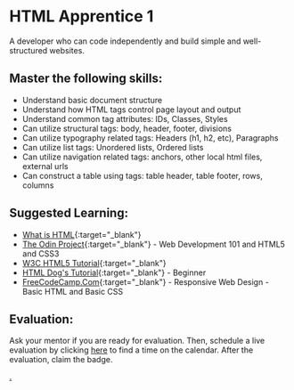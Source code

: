 # HTML Apprentice 1

A developer who can code independently and build simple and well-structured websites.

## Master the following skills:

* Understand basic document structure
* Understand how HTML tags control page layout and output
* Understand common tag attributes: IDs, Classes, Styles
* Can utilize structural tags: body, header, footer, divisions
* Can utilize typography related tags: Headers (h1, h2, etc), Paragraphs
* Can utilize list tags: Unordered lists, Ordered lists
* Can utilize navigation related tags: anchors, other local html files, external urls
* Can construct a table using tags: table header, table footer, rows, columns

## Suggested Learning: 
* [What is HTML](https://www.colorcode.io/course/html-basics){:target="_blank"}
* [The Odin Project](https://www.theodinproject.com/courses/html-and-css){:target="_blank"} - Web Development 101 and HTML5 and CSS3
* [W3C HTML5 Tutorial](http://www.w3schools.com/html/){:target="_blank"}
* [HTML Dog's Tutorial](https://www.htmldog.com/guides/html/beginner/){:target="_blank"} - Beginner
* [FreeCodeCamp.Com](https://www.freecodecamp.org/learn/responsive-web-design/basic-html-and-html5/){:target="_blank"} - Responsive Web Design - Basic HTML and Basic CSS

## Evaluation:

Ask your mentor if you are ready for evaluation. Then, schedule a live evaluation by clicking [here](https://calendly.com/codex-evaluations/1?a1=HTML%20Apprentice%201&a2=KxA14MJ9TmuDYCSOc6nytw) to find a time on the calendar. After the evaluation, claim the badge.

[.](level-1)
